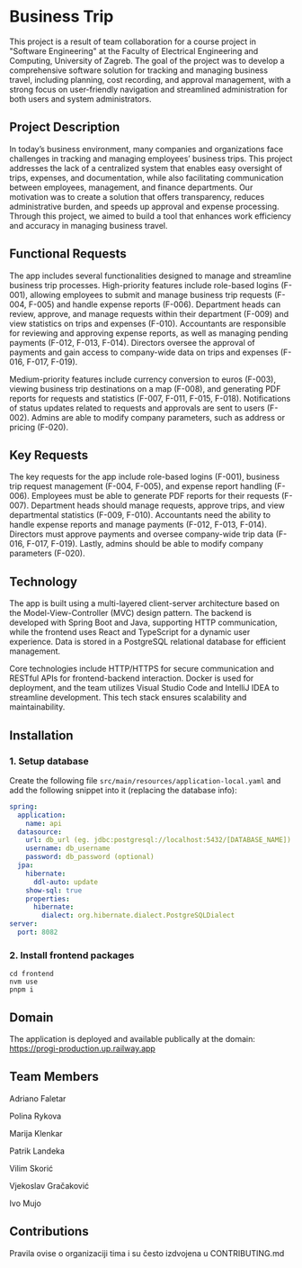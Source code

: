 # Business Trip 
This project is a result of team collaboration for a course project in "Software Engineering" at the Faculty of Electrical Engineering and Computing, University of Zagreb. The goal of the project was to develop a comprehensive software solution for tracking and managing business travel, including planning, cost recording, and approval management, with a strong focus on user-friendly navigation and streamlined administration for both users and system administrators.

## Project Description
In today’s business environment, many companies and organizations face challenges in tracking and managing employees’ business trips. This project addresses the lack of a centralized system that enables easy oversight of trips, expenses, and documentation, while also facilitating communication between employees, management, and finance departments. Our motivation was to create a solution that offers transparency, reduces administrative burden, and speeds up approval and expense processing. Through this project, we aimed to build a tool that enhances work efficiency and accuracy in managing business travel. 

## Functional Requests

The app includes several functionalities designed to manage and streamline business trip processes. High-priority features include role-based logins (F-001), allowing employees to submit and manage business trip requests (F-004, F-005) and handle expense reports (F-006). Department heads can review, approve, and manage requests within their department (F-009) and view statistics on trips and expenses (F-010). Accountants are responsible for reviewing and approving expense reports, as well as managing pending payments (F-012, F-013, F-014). Directors oversee the approval of payments and gain access to company-wide data on trips and expenses (F-016, F-017, F-019).

Medium-priority features include currency conversion to euros (F-003), viewing business trip destinations on a map (F-008), and generating PDF reports for requests and statistics (F-007, F-011, F-015, F-018). Notifications of status updates related to requests and approvals are sent to users (F-002). Admins are able to modify company parameters, such as address or pricing (F-020).

## Key Requests

The key requests for the app include role-based logins (F-001), business trip request management (F-004, F-005), and expense report handling (F-006). Employees must be able to generate PDF reports for their requests (F-007). Department heads should manage requests, approve trips, and view departmental statistics (F-009, F-010). Accountants need the ability to handle expense reports and manage payments (F-012, F-013, F-014). Directors must approve payments and oversee company-wide trip data (F-016, F-017, F-019). Lastly, admins should be able to modify company parameters (F-020).

## Technology

The app is built using a multi-layered client-server architecture based on the Model-View-Controller (MVC) design pattern. The backend is developed with Spring Boot and Java, supporting HTTP communication, while the frontend uses React and TypeScript for a dynamic user experience. Data is stored in a PostgreSQL relational database for efficient management.

Core technologies include HTTP/HTTPS for secure communication and RESTful APIs for frontend-backend interaction. Docker is used for deployment, and the team utilizes Visual Studio Code and IntelliJ IDEA to streamline development. This tech stack ensures scalability and maintainability.

## Installation

### 1. Setup database

Create the following file `src/main/resources/application-local.yaml` and add the following snippet into it (replacing the database info):
```yaml
spring:
  application:
    name: api
  datasource:
    url: db_url (eg. jdbc:postgresql://localhost:5432/[DATABASE_NAME])
    username: db_username
    password: db_password (optional)
  jpa:
    hibernate:
      ddl-auto: update
    show-sql: true
    properties:
      hibernate:
        dialect: org.hibernate.dialect.PostgreSQLDialect
server:
  port: 8082
```
### 2. Install frontend packages

```
cd frontend
nvm use
pnpm i
```
## Domain
The application is deployed and available publically at the domain: https://progi-production.up.railway.app

## Team Members

Adriano Faletar 

Polina Rykova

Marija Klenkar

Patrik Landeka 

Vilim Skorić

Vjekoslav Gračaković

Ivo Mujo

## Contributions
Pravila ovise o organizaciji tima i su često izdvojena u CONTRIBUTING.md













